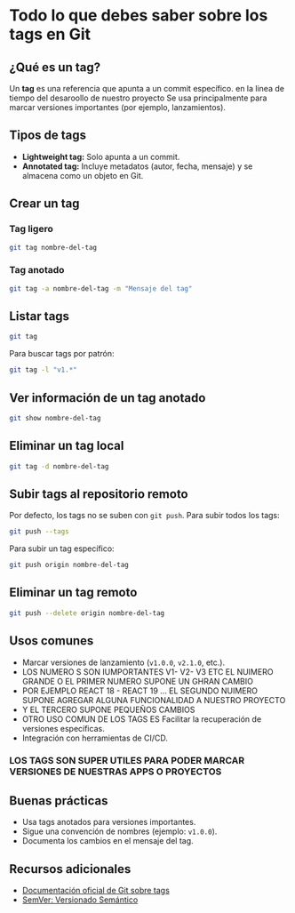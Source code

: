 # Todo lo que debes saber sobre los tags en Git

## ¿Qué es un tag?

Un **tag** es una referencia que apunta a un commit específico. en la linea de tiempo del desaroollo de nuestro proyecto
Se usa principalmente para marcar versiones importantes (por ejemplo, lanzamientos).

## Tipos de tags

- **Lightweight tag:** Solo apunta a un commit.
- **Annotated tag:** Incluye metadatos (autor, fecha, mensaje) y se almacena como un objeto en Git.

## Crear un tag

### Tag ligero

```bash
git tag nombre-del-tag
```

### Tag anotado

```bash
git tag -a nombre-del-tag -m "Mensaje del tag"
```

## Listar tags

```bash
git tag
```

Para buscar tags por patrón:

```bash
git tag -l "v1.*"
```

## Ver información de un tag anotado

```bash
git show nombre-del-tag
```

## Eliminar un tag local

```bash
git tag -d nombre-del-tag
```

## Subir tags al repositorio remoto

Por defecto, los tags no se suben con `git push`. Para subir todos los tags:

```bash
git push --tags
```

Para subir un tag específico:

```bash
git push origin nombre-del-tag
```

## Eliminar un tag remoto

```bash
git push --delete origin nombre-del-tag
```

## Usos comunes

- Marcar versiones de lanzamiento (`v1.0.0`, `v2.1.0`, etc.).
- LOS NUMERO S SON IUMPORTANTES V1- V2- V3 ETC EL NUIMERO GRANDE O EL PRIMER NUMERO SUPONE UN GHRAN CAMBIO
- POR EJEMPLO REACT 18 - REACT 19 ... EL SEGUNDO NUIMERO SUPONE AGREGAR ALGUNA FUNCIONALIDAD A NUESTRO PROYECTO
- Y EL TERCERO SUPONE PEQUEÑOS CAMBIOS
- OTRO USO COMUN DE LOS TAGS ES Facilitar la recuperación de versiones específicas.
- Integración con herramientas de CI/CD.

### LOS TAGS SON SUPER UTILES PARA PODER MARCAR VERSIONES DE NUESTRAS APPS O PROYECTOS

## Buenas prácticas

- Usa tags anotados para versiones importantes.
- Sigue una convención de nombres (ejemplo: `v1.0.0`).
- Documenta los cambios en el mensaje del tag.

## Recursos adicionales

- [Documentación oficial de Git sobre tags](https://git-scm.com/book/en/v2/Git-Basics-Tagging)
- [SemVer: Versionado Semántico](https://semver.org/lang/es/)
